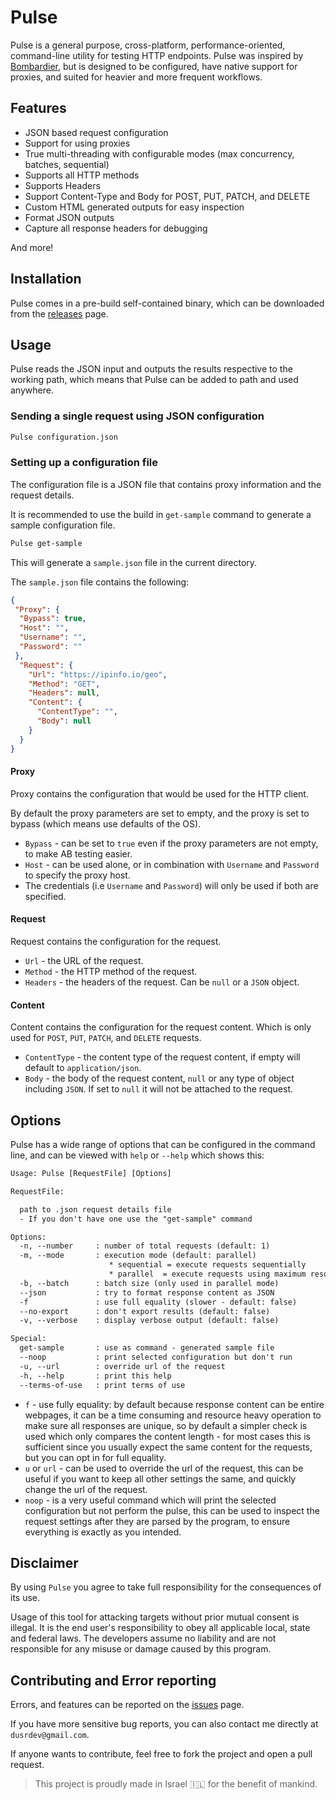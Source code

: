 # Pulse

Pulse is a general purpose, cross-platform, performance-oriented, command-line utility for testing HTTP endpoints. Pulse was inspired by [Bombardier](https://github.com/codesenberg/bombardier), but is designed to be configured, have native support for proxies, and suited for heavier and more frequent workflows.

## Features

- JSON based request configuration
- Support for using proxies
- True multi-threading with configurable modes (max concurrency, batches, sequential)
- Supports all HTTP methods
- Supports Headers
- Support Content-Type and Body for POST, PUT, PATCH, and DELETE
- Custom HTML generated outputs for easy inspection
- Format JSON outputs
- Capture all response headers for debugging

And more!

## Installation

Pulse comes in a pre-build self-contained binary, which can be downloaded from the [releases](https://github.com/dusrdev/Pulse/releases) page.

## Usage

Pulse reads the JSON input and outputs the results respective to the working path, which means that Pulse can be added to path and used anywhere.

### Sending a single request using JSON configuration

```bash
Pulse configuration.json
```

### Setting up a configuration file

The configuration file is a JSON file that contains proxy information and the request details.

It is recommended to use the build in `get-sample` command to generate a sample configuration file.

```bash
Pulse get-sample
```

This will generate a `sample.json` file in the current directory.

The `sample.json` file contains the following:

```json
{
 "Proxy": {
  "Bypass": true,
  "Host": "",
  "Username": "",
  "Password": ""
 },
  "Request": {
    "Url": "https://ipinfo.io/geo",
    "Method": "GET",
    "Headers": null,
    "Content": {
      "ContentType": "",
      "Body": null
    }
  }
}
```

#### Proxy

Proxy contains the configuration that would be used for the HTTP client.

By default the proxy parameters are set to empty, and the proxy is set to bypass (which means use defaults of the OS).

- `Bypass` - can be set to `true` even if the proxy parameters are not empty, to make AB testing easier.
- `Host` - can be used alone, or in combination with `Username` and `Password` to specify the proxy host.
- The credentials (i.e `Username` and `Password`) will only be used if both are specified.

#### Request

Request contains the configuration for the request.

- `Url` - the URL of the request.
- `Method` - the HTTP method of the request.
- `Headers` - the headers of the request. Can be `null` or a `JSON` object.

#### Content

Content contains the configuration for the request content. Which is only used for `POST`, `PUT`, `PATCH`, and `DELETE` requests.

- `ContentType` - the content type of the request content, if empty will default to `application/json`.
- `Body` - the body of the request content, `null` or any type of object including `JSON`. If set to `null` it will not be attached to the request.

## Options

Pulse has a wide range of options that can be configured in the command line, and can be viewed with `help` or `--help` which shows this:

```txt
Usage: Pulse [RequestFile] [Options]

RequestFile:

  path to .json request details file
  - If you don't have one use the "get-sample" command

Options:
  -n, --number     : number of total requests (default: 1)
  -m, --mode       : execution mode (default: parallel)
                      * sequential = execute requests sequentially
                      * parallel  = execute requests using maximum resources
  -b, --batch      : batch size (only used in parallel mode)
  --json           : try to format response content as JSON
  -f               : use full equality (slower - default: false)
  --no-export      : don't export results (default: false)
  -v, --verbose    : display verbose output (default: false)

Special:
  get-sample       : use as command - generated sample file
  --noop           : print selected configuration but don't run
  -u, --url        : override url of the request
  -h, --help       : print this help
  --terms-of-use   : print terms of use
```

- `f` - use fully equality: by default because response content can be entire webpages, it can be a time consuming and resource heavy operation to make sure all responses are unique, so by default a simpler check is used which only compares the content length - for most cases this is sufficient since you usually expect the same content for the requests, but you can opt in for full equality.
- `u` or `url` - can be used to override the url of the request, this can be useful if you want to keep all other settings the same, and quickly change the url of the request.
- `noop` - is a very useful command which will print the selected configuration but not perform the pulse, this can be used to inspect the request settings after they are parsed by the program, to ensure everything is exactly as you intended.

## Disclaimer

By using `Pulse` you agree to take full responsibility for the consequences of its use.

Usage of this tool for attacking targets without prior mutual consent is illegal. It is the end user's
responsibility to obey all applicable local, state and federal laws.
The developers assume no liability and are not responsible for any misuse or damage caused by this program.

## Contributing and Error reporting

Errors, and features can be reported on the [issues](https://github.com/dusrdev/Pulse/issues) page.

If you have more sensitive bug reports, you can also contact me directly at `dusrdev@gmail.com`.

If anyone wants to contribute, feel free to fork the project and open a pull request.

> This project is proudly made in Israel 🇮🇱 for the benefit of mankind.
